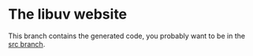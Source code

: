 # The libuv website

This branch contains the generated code, you probably want to be in the
[src branch](https://github.com/libuv/libuv.github.io/tree/src).

